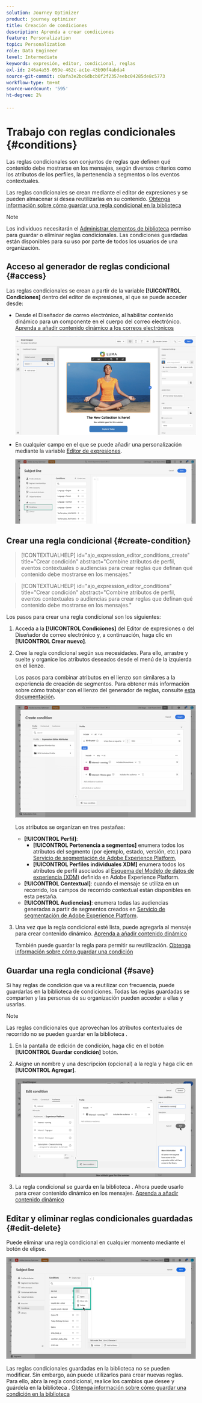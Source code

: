 ```yaml
---
solution: Journey Optimizer
product: journey optimizer
title: Creación de condiciones
description: Aprenda a crear condiciones
feature: Personalization
topic: Personalization
role: Data Engineer
level: Intermediate
keywords: expresión, editor, condicional, reglas
exl-id: 246a4a55-059e-462c-ac1e-43b90f4abda4
source-git-commit: c0afa3e2bc6dbcb0f2f2357eebc04285de8c5773
workflow-type: tm+mt
source-wordcount: '595'
ht-degree: 2%

---
```


# Trabajo con reglas condicionales {#conditions}

Las reglas condicionales son conjuntos de reglas que definen qué contenido debe mostrarse en los mensajes, según diversos criterios como los atributos de los perfiles, la pertenencia a segmentos o los eventos contextuales.

Las reglas condicionales se crean mediante el editor de expresiones y se pueden almacenar si desea reutilizarlas en su contenido. [Obtenga información sobre cómo guardar una regla condicional en la biblioteca](#save)

>[!NOTE]
>
>Los individuos necesitarán el [Administrar elementos de biblioteca](../administration/ootb-product-profiles.md) permiso para guardar o eliminar reglas condicionales. Las condiciones guardadas están disponibles para su uso por parte de todos los usuarios de una organización.

## Acceso al generador de reglas condicional {#access}

Las reglas condicionales se crean a partir de la variable **[!UICONTROL Condiciones]** dentro del editor de expresiones, al que se puede acceder desde:

* Desde el Diseñador de correo electrónico, al habilitar contenido dinámico para un componente en el cuerpo del correo electrónico. [Aprenda a añadir contenido dinámico a los correos electrónicos](dynamic-content.md#emails)

   ![](assets/conditions-access-email.png)

* En cualquier campo en el que se puede añadir una personalización mediante la variable [Editor de expresiones](personalization-build-expressions.md).

   ![](assets/conditions-access-editor.png)

## Crear una regla condicional {#create-condition}

>[!CONTEXTUALHELP]
>id="ajo_expression_editor_conditions_create"
>title="Crear condición"
>abstract="Combine atributos de perfil, eventos contextuales o audiencias para crear reglas que definan qué contenido debe mostrarse en los mensajes."

>[!CONTEXTUALHELP]
>id="ajo_expression_editor_conditions"
>title="Crear condición"
>abstract="Combine atributos de perfil, eventos contextuales o audiencias para crear reglas que definan qué contenido debe mostrarse en los mensajes."

Los pasos para crear una regla condicional son los siguientes:

1. Acceda a la **[!UICONTROL Condiciones]** del Editor de expresiones o del Diseñador de correo electrónico y, a continuación, haga clic en **[!UICONTROL Crear nuevo]**.

1. Cree la regla condicional según sus necesidades. Para ello, arrastre y suelte y organice los atributos deseados desde el menú de la izquierda en el lienzo.

   Los pasos para combinar atributos en el lienzo son similares a la experiencia de creación de segmentos. Para obtener más información sobre cómo trabajar con el lienzo del generador de reglas, consulte [esta documentación](https://experienceleague.adobe.com/docs/experience-platform/segmentation/ui/segment-builder.html?lang=en#rule-builder-canvas).

   ![](assets/conditions-create.png)

   Los atributos se organizan en tres pestañas:

   * **[!UICONTROL Perfil]**:
      * **[!UICONTROL Pertenencia a segmentos]** enumera todos los atributos del segmento (por ejemplo, estado, versión, etc.) para [Servicio de segmentación de Adobe Experience Platform](https://experienceleague.adobe.com/docs/experience-platform/segmentation/home.html),
      * **[!UICONTROL Perfiles individuales XDM]** enumera todos los atributos de perfil asociados al [Esquema del Modelo de datos de experiencia (XDM)](https://experienceleague.adobe.com/docs/experience-platform/xdm/home.html?lang=es) definida en Adobe Experience Platform.
   * **[!UICONTROL Contextual]**: cuando el mensaje se utiliza en un recorrido, los campos de recorrido contextual están disponibles en esta pestaña.
   * **[!UICONTROL Audiencias]**: enumera todas las audiencias generadas a partir de segmentos creados en [Servicio de segmentación de Adobe Experience Platform](https://experienceleague.adobe.com/docs/experience-platform/segmentation/home.html).

1. Una vez que la regla condicional esté lista, puede agregarla al mensaje para crear contenido dinámico. [Aprenda a añadir contenido dinámico](dynamic-content.md)

   También puede guardar la regla para permitir su reutilización. [Obtenga información sobre cómo guardar una condición](#save)

## Guardar una regla condicional {#save}

Si hay reglas de condición que va a reutilizar con frecuencia, puede guardarlas en la biblioteca de condiciones. Todas las reglas guardadas se comparten y las personas de su organización pueden acceder a ellas y usarlas.

>[!NOTE]
>
>Las reglas condicionales que aprovechan los atributos contextuales de recorrido no se pueden guardar en la biblioteca .

1. En la pantalla de edición de condición, haga clic en el botón **[!UICONTROL Guardar condición]** botón.

1. Asigne un nombre y una descripción (opcional) a la regla y haga clic en **[!UICONTROL Agregar]**.

   ![](assets/conditions-name-description.png)

1. La regla condicional se guarda en la biblioteca . Ahora puede usarlo para crear contenido dinámico en los mensajes. [Aprenda a añadir contenido dinámico](dynamic-content.md)

## Editar y eliminar reglas condicionales guardadas {#edit-delete}

Puede eliminar una regla condicional en cualquier momento mediante el botón de elipse.

![](assets/conditions-open.png)

Las reglas condicionales guardadas en la biblioteca no se pueden modificar. Sin embargo, aún puede utilizarlos para crear nuevas reglas. Para ello, abra la regla condicional, realice los cambios que desee y guárdela en la biblioteca . [Obtenga información sobre cómo guardar una condición en la biblioteca](#save)
